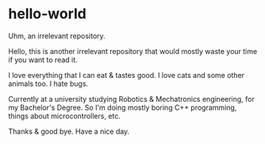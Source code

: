 # hello-world
Uhm, an irrelevant repository.

Hello, this is another irrelevant repository that would mostly waste your time if you want to read it.

I love everything that I can eat & tastes good.
I love cats and some other animals too.
I hate bugs.

Currently at a university studying Robotics & Mechatronics engineering, for my Bachelor's Degree. So I'm doing mostly boring C++ programming, things about microcontrollers, etc.

Thanks & good bye. Have a nice day.
